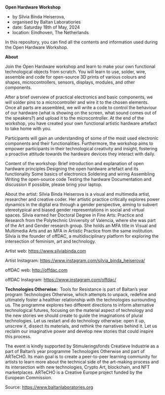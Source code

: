 **Open Hardware Workshop**

- by Silvia Binda Heiserova, 
- organised by Baltan Laboratiories
- date: Saturday 18th of May, 2024
- location: Eindhoven, The Netherlands

In this repository, you can find all the contents and information used during the Open Hardware Workshop.

**About**

Join the Open Hardware workshop and learn to make your own functional technological objects from scratch. You will learn to use, solder, wire, assemble and code for open-source 3D prints of various colours and shapes, microcontrollers, sensors, displays, modules, and other components.

After a brief overview of practical electronics and basic components, we will solder pins to a microcontroller and wire it to the chosen elements. Once all parts are assembled, we will write a code to control the behaviour of our hardware (what is showing on the screen, what sound comes out of the speakers?) and upload it to the microcontroller. At the end of the workshop, you have created your own functional artistic hardware artefact to take home with you.

Participants will gain an understanding of some of the most used electronic components and their functionalities. Furthermore, the workshop aims to empower participants in their technological creativity and insight, fostering a proactive attitude towards the hardware devices they interact with daily.

Content of the workshop:
Brief introduction and explanation of open hardware principles
Designing the open hardware artefact and its functionality
Some basics of electronics
Soldering and wiring
Assembling
Writing the open-source code
Testing the hardware
Documentation and discussion
If possible, please bring your laptop.

About the artist:
Silvia Binda Heiserova is a visual and multimedia artist, researcher and creative coder. Her artistic practice critically explores power dynamics in the digital era through a gender perspective, aiming to subvert stereotypical and biased gender representations in social and virtual spaces. Silvia earned her Doctoral Degree in Fine Arts: Practice and Research from the Polytechnic University of Valencia, where she was part of the Art and Gender research group. She holds an MFA title in Visual and Multimedia Arts and an MFA in Artistic Practice from the same institution. Silvia is the founder of offDAC, a multidisciplinary platform for exploring the intersection of feminism, art and technology.

Artist web: https://www.silviabinda.com

Artist Instagram: https://www.instagram.com/silvia_binda_heiserova/

offDAC web: http://offdac.com

offDAC Instagram: https://www.instagram.com/offdac/

**Technologies Otherwise:**  Tools for Resistance is part of Baltan’s year program Technologies Otherwise, which attempts to unpack, redefine and ultimately foster a healthier relationship with the technologies surrounding us. The programme explores two different directions to inform alternative technological futures, focusing on the material aspect of technology and the new stories we should create to guide the imaginations of plural technologies. Let us restart and do technology otherwise: open it up, unscrew it, dissect its materials, and rethink the narratives behind it. Let us reclaim our imaginative power and develop new stories that could inspire this process.

The event is kindly supported by Stimuleringsfonds Creatieve Industrie as a part of Baltan’s year programme Technologies Otherwise and part of ARTeCHÓ. Its main goal is to create a peer-to-peer learning community for artists to learn more about the technical side of the art-making process and its intersection with new technologies, Crypto Art, blockchain, and NFT marketplaces. ARTeCHÓ is a Creative Europe project funded by the European Commission.

Source: https://www.baltanlaboratories.org
